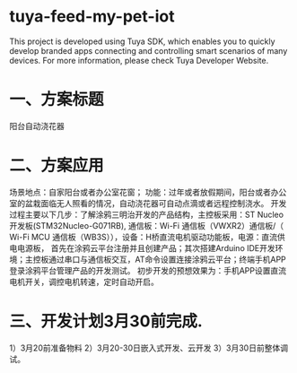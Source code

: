 # tuya-feed-my-pet-iot
This project is developed using Tuya SDK, which enables you to quickly develop branded apps connecting and controlling smart scenarios of many devices.         For more information, please check Tuya Developer Website.

# 一、方案标题
阳台自动浇花器
  
# 二、方案应用
场景地点：自家阳台或者办公室花窗；
功能：过年或者放假期间，阳台或者办公室的盆栽面临无人照看的情况，自动浇花器可自动点滴或者远程控制浇水。
开发过程主要以下几步：了解涂鸦三明治开发的产品结构，主控板采用：ST Nucleo 开发板(STM32Nucleo-G071RB), 通信板：Wi-Fi 通信板（VWXR2）通信板/（ Wi-Fi MCU 通信板（WB3S）），设备：H桥直流电机驱动功能板，电源：直流供电电源板，
首先在涂鸦云平台注册并且创建产品；其次搭建Arduino IDE开发环境；主控板通过串口与通信板交互，AT命令设置连接涂鸦云平台；终端手机APP登录涂鸦平台管理产品的开发测试。
初步开发的预想效果为：手机APP设置直流电机开关，调控电机转速，定时自动开启。
# 三、开发计划3月30前完成.
1）3月20前准备物料
2）3月20-30日嵌入式开发、云开发
3）3月30日前整体调试。
